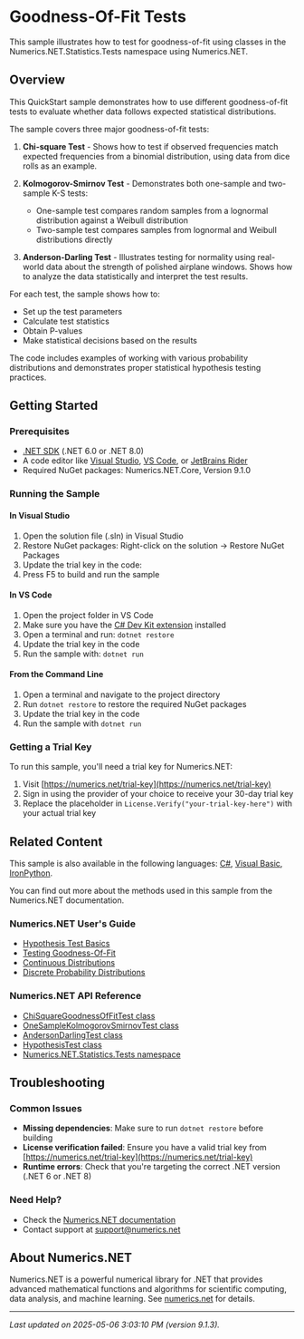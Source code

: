 # Goodness-Of-Fit Tests

This sample illustrates how to test for goodness-of-fit using classes in the Numerics.NET.Statistics.Tests namespace using Numerics.NET.

## Overview

This QuickStart sample demonstrates how to use different goodness-of-fit tests to evaluate whether data follows
expected statistical distributions.

The sample covers three major goodness-of-fit tests:

1. **Chi-square Test** - Shows how to test if observed frequencies match expected frequencies from a
binomial distribution, using data from dice rolls as an example.

2. **Kolmogorov-Smirnov Test** - Demonstrates both one-sample and two-sample K-S tests:
   - One-sample test compares random samples from a lognormal distribution against a Weibull
     distribution
   - Two-sample test compares samples from lognormal and Weibull distributions directly

3. **Anderson-Darling Test** - Illustrates testing for normality using real-world data about the
strength of polished airplane windows. Shows how to analyze the data statistically and interpret
the test results.

For each test, the sample shows how to:
- Set up the test parameters
- Calculate test statistics
- Obtain P-values
- Make statistical decisions based on the results

The code includes examples of working with various probability distributions and demonstrates proper
statistical hypothesis testing practices.


## Getting Started

### Prerequisites

- [.NET SDK](https://dotnet.microsoft.com/download) (.NET 6.0 or .NET 8.0)
- A code editor like [Visual Studio](https://visualstudio.microsoft.com/), [VS Code](https://code.visualstudio.com/), or [JetBrains Rider](https://www.jetbrains.com/rider/)
- Required NuGet packages: Numerics.NET.Core, Version 9.1.0

### Running the Sample

#### In Visual Studio
1. Open the solution file (.sln) in Visual Studio
2. Restore NuGet packages: Right-click on the solution → Restore NuGet Packages
3. Update the trial key in the code:
4. Press F5 to build and run the sample

#### In VS Code

1. Open the project folder in VS Code
2. Make sure you have the [C# Dev Kit extension](https://marketplace.visualstudio.com/items?itemName=ms-dotnettools.csdevkit) installed
3. Open a terminal and run: `dotnet restore`
4. Update the trial key in the code 
5. Run the sample with: `dotnet run`

#### From the Command Line

1. Open a terminal and navigate to the project directory
2. Run `dotnet restore` to restore the required NuGet packages
3. Update the trial key in the code
4. Run the sample with `dotnet run`

### Getting a Trial Key

To run this sample, you'll need a trial key for Numerics.NET:

1. Visit [https://numerics.net/trial-key](https://numerics.net/trial-key)
2. Sign in using the provider of your choice to receive your 30-day trial key
3. Replace the placeholder in `License.Verify("your-trial-key-here")` with your actual trial key

## Related Content

This sample is also available in the following languages: 
[C#](https://github.com/NumericsDotNet/quickstart-csharp/tree/net462/statistics/hypothesis-tests/goodness-of-fit-tests), [Visual Basic](https://github.com/NumericsDotNet/quickstart-visualbasic/tree/net462/statistics/hypothesis-tests/goodness-of-fit-tests), [IronPython](https://github.com/NumericsDotNet/quickstart-ironpython/tree/net462/statistics/hypothesis-tests/goodness-of-fit-tests).

You can find out more about the methods used in this sample from the Numerics.NET documentation.

### Numerics.NET User's Guide

- [Hypothesis Test Basics](https://numerics.netstatistics/hypothesis-tests/hypothesis-test-basics)
- [Testing Goodness-Of-Fit](https://numerics.netstatistics/hypothesis-tests/testing-goodness-of-fit)
- [Continuous Distributions](https://numerics.netstatistics/continuous-distributions/continuous-distributions)
- [Discrete Probability Distributions](https://numerics.netstatistics/discrete-distributions/discrete-probability-distributions)

### Numerics.NET API Reference

- [ChiSquareGoodnessOfFitTest class](https://numerics.net/documentation/latest/reference/numerics.net.statistics.tests.chisquaregoodnessoffittest)
- [OneSampleKolmogorovSmirnovTest class](https://numerics.net/documentation/latest/reference/numerics.net.statistics.tests.onesamplekolmogorovsmirnovtest)
- [AndersonDarlingTest class](https://numerics.net/documentation/latest/reference/numerics.net.statistics.tests.andersondarlingtest)
- [HypothesisTest class](https://numerics.net/documentation/latest/reference/numerics.net.statistics.tests.hypothesistest)
- [Numerics.NET.Statistics.Tests namespace](https://numerics.net/documentation/latest/reference/numerics.net.statistics.tests)


## Troubleshooting

### Common Issues

- **Missing dependencies**: Make sure to run `dotnet restore` before building
- **License verification failed**: Ensure you have a valid trial key from [https://numerics.net/trial-key](https://numerics.net/trial-key)
- **Runtime errors**: Check that you're targeting the correct .NET version (.NET 6 or .NET 8)

### Need Help?

- Check the [Numerics.NET documentation](https://numerics.net/documentation/)
- Contact support at [support@numerics.net](mailto:support@numerics.net?subject=GoodnessOfFitTests%20QuickStart%20Sample%20%28F%23%29)

## About Numerics.NET

Numerics.NET is a powerful numerical library for .NET that provides advanced mathematical 
functions and algorithms for scientific computing, data analysis, and machine learning.
See [numerics.net](https://numerics.net) for details.

---

_Last updated on 2025-05-06 3:03:10 PM (version 9.1.3)._
